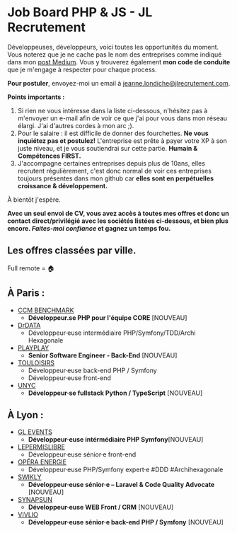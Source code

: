 # Job Board PHP & JS - JL Recrutement

Développeuses, développeurs, voici toutes les opportunités du moment. Vous noterez que je ne cache pas le nom des entreprises comme indiqué dans mon <a href="https://medium.com/@jlondiche/jarr%C3%AAte-le-recrutement-propri%C3%A9taire-je-d%C3%A9marre-l-open-source-6e33463aec9">post Medium</a>. Vous y trouverez également **mon code de conduite** que je m'engage à respecter pour chaque process.

**Pour postuler**, envoyez-moi un email à <a href="mailto:jeanne.londiche@jlrecrutement.com">jeanne.londiche@jlrecrutement.com</a>.

**Points importants :** 
1. Si rien ne vous intéresse dans la liste ci-dessous, n'hésitez pas à m'envoyer un e-mail afin de voir ce que j'ai pour vous dans mon réseau élargi. J'ai d'autres cordes à mon arc ;).
2. Pour le salaire : il est difficile de donner des fourchettes. **Ne vous inquiétez pas et postulez!** L'entreprise est prête à payer votre XP à son juste niveau, et je vous soutiendrai sur cette partie. **Humain & Compétences FIRST.**
3. J'accompagne certaines entreprises depuis plus de 10ans, elles recrutent régulièrement, c'est donc normal de voir ces entreprises toujours présentes dans mon github car **elles sont en perpétuelles croissance & développement.**

À bientôt j'espère.

**Avec un seul envoi de CV, vous avez accès à toutes mes offres et donc un contact direct/privilégié avec les sociétés listées ci-dessous, et bien plus encore. _Faites-moi confiance_ et gagnez un temps fou.**


## Les offres classées par ville.
Full remote = 🏠

## À Paris : 

- [CCM BENCHMARK](CCM_BENCHMARK.md)
	- **Développeur.se PHP pour l'équipe CORE** [NOUVEAU]
- [DrDATA](DrDATA.md)
	- Développeur·euse intermédiaire PHP/Symfony/TDD/Archi Hexagonale
- [PLAYPLAY](PLAYPLAY.md)
	- **Senior Software Engineer - Back-End** [NOUVEAU]
- [TOULOISIRS](TOULOISIRS.md)
	- Développeur·euse back-end PHP / Symfony
	- Développeur·euse front-end
- [UNYC](UNYC.md)
	- **Développeur·se fullstack Python / TypeScript** [NOUVEAU] 


## À Lyon : 

- [GL EVENTS](GL_EVENTS.md)
	- **Développeur·euse intérmédiaire PHP Symfony**[NOUVEAU]
- [LEPERMISLIBRE](LEPERMISLIBRE.md)
	- Développeur·euse sénior·e front-end
- [OPÉRA ENERGIE](OPERA_ENERGIE.md)
	- Développeur·euse PHP/Symfony expert·e #DDD #Archihexagonale
- [SWIKLY](SWIKLY.md)
	- **Développeur·euse sénior·e – Laravel & Code Quality Advocate** [NOUVEAU]
- [SYNAPSUN](SYNAPSUN.md)
	- **Développeur·euse WEB Front / CRM** [NOUVEAU] 
- [VIVLIO](VIVLIO.md)
	- **Développeur·euse sénior·e back-end PHP / Symfony** [NOUVEAU]



